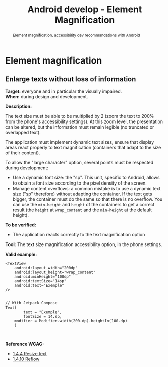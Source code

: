 ﻿---
title: "Android develop - Element Magnification"
abstract: "Element magnification, accessibility dev recommandations with Android"
---

# Element magnification

## Enlarge texts without loss of information

**Target:** everyone and in particular the visually impaired.  
**When:** during design and development.

**Description:** 

The text size must be able to be multiplied by 2 (zoom the text to 200% from the phone's accessibility settings). At this zoom level, the presentation can be altered, but the information must remain legible (no truncated or overlapped text).

The application must implement dynamic text sizes, ensure that display areas react properly to text magnification (containers that adapt to the size of their content).
  
To allow the "large character" option, several points must be respected during development:
- Use a dynamic font size: the "sp". This unit, specific to Android, allows to obtain a font size according to the pixel density of the screen.  
- Manage content overflows: a common mistake is to use a dynamic text size ("sp" therefore) without adapting the container. If the text gets bigger, the container must do the same so that there is no overflow. You can use the `min-height` and `height` of the containers to get a correct result (the `height` at `wrap_content` and the `min-height` at the default height).


**To be verified:**

- The application reacts correctly to the text magnification option

**Tool:**
The text size magnification accessibility option, in the phone settings.

**Valid example:** 

<pre><code class="xml">&lt;TextView
    android:layout_width="200dp"
    android:layout_height="wrap_content"
    android:minHeight="100dp"
    android:textSize="14sp"
    android:text="Exemple"
&#47;&gt;</code></pre>

<pre>
<code class="kotlin">
// With Jetpack Compose
Text(
        text = "Exemple",
        fontSize = 14.sp,
	modifier = Modifier.width(200.dp).heightIn(100.dp)
    )

</code>
</pre>

**Reference <abbr>WCAG</abbr>:**  
- <a lang="en" href="https://www.w3.org/TR/WCAG21/#resize-text">1.4.4 Resize text</a>
- <a lang="en" href="https://www.w3.org/TR/WCAG21/#reflow">1.4.10 Reflow</a>
